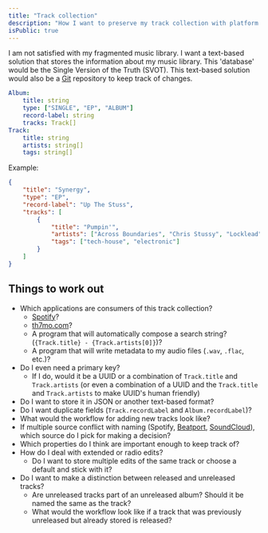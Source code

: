 ```yaml
---
title: "Track collection"
description: "How I want to preserve my track collection with platform independence"
isPublic: true
---
```


I am not satisfied with my fragmented music library. I want a text-based
solution that stores the information about my music library. This 'database'
would be the Single Version of the Truth (SVOT). This text-based solution would
also be a [Git](git) repository to keep track of changes.

```yaml
Album:
    title: string
    type: ["SINGLE", "EP", "ALBUM"]
    record-label: string
    tracks: Track[]
Track:
    title: string
    artists: string[]
    tags: string[]
```

Example:

```json
{
    "title": "Synergy",
    "type": "EP",
    "record-label": "Up The Stuss",
    "tracks": [
        {
            "title": "Pumpin'",
            "artists": ["Across Boundaries", "Chris Stussy", "Locklead"],
            "tags": ["tech-house", "electronic"]
        }
    ]
}
```

## Things to work out

* Which applications are consumers of this track collection?
    * [Spotify](https://www.spotify.com)?
    * [th7mo.com](https://th7mo.com)?
    * A program that will automatically compose a search string?
      (`{Track.title} - {Track.artists[0]}`)?
    * A program that will write metadata to my audio files
      (`.wav`, `.flac`, etc.)?
* Do I even need a primary key?
    * If I do, would it be a UUID or a combination of `Track.title` and
      `Track.artists` (or even a combination of a UUID and the `Track.title`
      and `Track.artists` to make UUID's human friendly)
* Do I want to store it in JSON or another text-based format?
* Do I want duplicate fields (`Track.recordLabel` and `Album.recordLabel`)?
* What would the workflow for adding new tracks look like?
* If multiple source conflict with naming (Spotify,
  [Beatport](https://www.beatport.com), [SoundCloud](https://soundcloud.com)),
  which source do I pick for making a decision?
* Which properties do I think are important enough to keep track of?
* How do I deal with extended or radio edits?
    * Do I want to store multiple edits of the same track or choose a default
      and stick with it?
* Do I want to make a distinction between released and unreleased tracks?
    * Are unreleased tracks part of an unreleased album? Should it be named the
      same as the track?
    * What would the workflow look like if a track that was previously
      unreleased but already stored is released?
